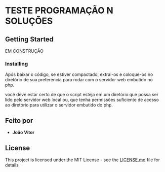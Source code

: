 
# TESTE PROGRAMAÇÃO N SOLUÇÕES


## Getting Started

EM CONSTRUÇÃO 

### Installing

Após baixar o código, se estiver compactado, extrai-os e coloque-os no diretório de sua preferencia para rodar com o servidor web embutido no php.

você deve estar certo de que o script esteja em um diretório que possa ser lido pelo servidor web local ou, que tenha permissões suficiente de acesso ao diretório para utilizar o servidor embutido do php. 
## Feito por

* **João Vitor**

## License

This project is licensed under the MIT License - see the [LICENSE.md](LICENSE.md) file for details
